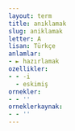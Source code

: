 ```yaml
---
layout: term
title: anıklamak
slug: aniklamak
letter: A
lisan: Türkçe
anlamlar:
- ► hazırlamak
ozellikler:
- - -i
  - eskimiş
ornekler:
- - ''
orneklerkaynak:
- - ''
---
```

